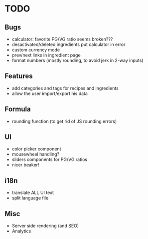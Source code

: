 # TODO

## Bugs

* calculator: favorite PG/VG ratio seems broken???
* desactivated/deleted ingredients put calculator in error
* custom currency mode
* prev/next links in ingredient page
* format numbers (mostly rounding, to avoid jerk in 2-way inputs)

## Features

* add categories and tags for recipes and ingredients
* allow the user import/export his data

## Formula

* rounding function (to get rid of JS rounding errors)

## UI

* color picker component
* mousewheel handling?
* sliders components for PG/VG ratios
* nicer beaker!

## i18n

  * translate ALL UI text
  * split language file

## Misc

  * Server side rendering (and SEO)
  * Analytics
